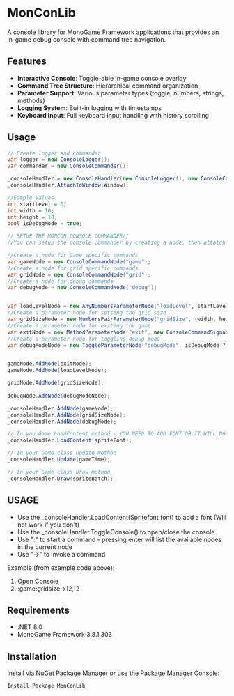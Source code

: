 # MonConLib

A console library for MonoGame Framework applications that provides an in-game debug console with command tree navigation.

## Features

- **Interactive Console**: Toggle-able in-game console overlay
- **Command Tree Structure**: Hierarchical command organization
- **Parameter Support**: Various parameter types (toggle, numbers, strings, methods)
- **Logging System**: Built-in logging with timestamps
- **Keyboard Input**: Full keyboard input handling with history scrolling

## Usage

```csharp
// Create logger and commander
var logger = new ConsoleLogger();
var commander = new ConsoleCommander();

_consoleHandler = new ConsoleHandler(new ConsoleLogger(), new ConsoleCommander());
_consoleHandler.AttachToWindow(Window);

//Eample Values
int startLevel = 0;
int width = 10;
int height = 10;
bool isDebugMode = true;

// SETUP THE MONCON CONSOLE COMMANDER//
//You can setup the console commander by creating a node, then attatch new nodes to it.

//Create a node for Game specific commands
var gameNode = new ConsoleCommandNode("game");
//Create a node for grid specific commands
var gridNode = new ConsoleCommandNode("grid");
//Create a node for debug commands
var debugNode = new ConsoleCommandNode("debug");


var loadLevelNode = new AnyNumbersParameterNode("loadLevel", startLevel.ToString(), LoadLevel);
//Create a parameter node for setting the grid size
var gridSizeNode = new NumbersPairParameterNode("gridSize", (width, height), (x, y) => { SetGridSize(x, y); });
//Create a parameter node for exiting the game
var exitNode = new MethodParameterNode("exit", new ConsoleCommandSignature("now", () => { System.Environment.Exit(0); }));
//Create a parameter node for toggling debug mode
var debugModeNode = new ToggleParameterNode("debugMode", isDebugMode ? "on" : "off", SetDebugModeOn, SetDebugModeOff);


gameNode.AddNode(exitNode);
gameNode.AddNode(loadLevelNode);

gridNode.AddNode(gridSizeNode);
            
debugNode.AddNode(debugModeNode);

_consoleHandler.AddNode(gameNode);
_consoleHandler.AddNode(gridSizeNode);
_consoleHandler.AddNode(debugNode);

// In you Game LoadContent method - YOU NEED TO ADD FONT OR IT WILL NOT DISPLAY
_consoleHandler.LoadContent(spriteFont);

// In your Game class Update method
_consoleHandler.Update(gameTime);

// In your Game class Draw method
_consoleHandler.Draw(spriteBatch);
```


## USAGE
- Use the _consoleHandler.LoadContent(Spritefont font) to add a font (Will not work if you don't)
- Use the _consoleHandler.ToggleConsole() to open/close the console
- Use ":" to start a command - pressing enter will list the available nodes in the current node
- Use "->" to invoke a command 

Example (from example code above):
1. Open Console
2. :game:gridsize->12,12 

## Requirements

- .NET 8.0
- MonoGame Framework 3.8.1.303

## Installation

Install via NuGet Package Manager or use the Package Manager Console:

```
Install-Package MonConLib
```
